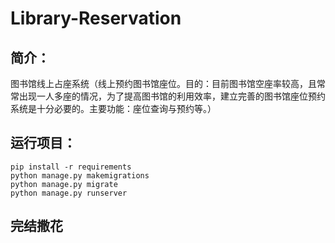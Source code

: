 # Library-Reservation
## 简介：
图书馆线上占座系统（线上预约图书馆座位。目的：目前图书馆空座率较高，且常常出现一人多座的情况，为了提高图书馆的利用效率，建立完善的图书馆座位预约系统是十分必要的。主要功能：座位查询与预约等。） 

## 运行项目：
```
pip install -r requirements      
python manage.py makemigrations   
python manage.py migrate         
python manage.py runserver
```
## 完结撒花

